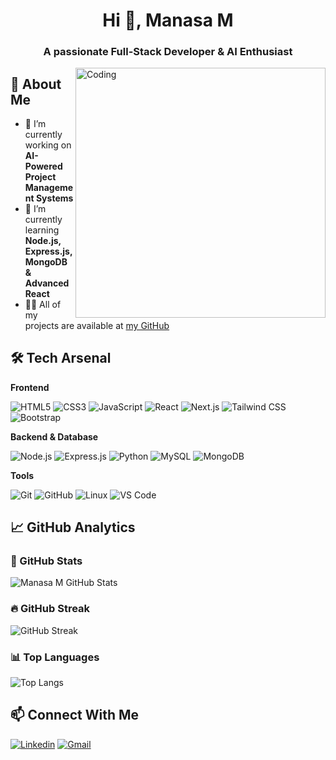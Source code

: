 <h1 align="center">Hi 👋, Manasa M</h1>
<h3 align="center">A passionate Full-Stack Developer & AI Enthusiast</h3>

<img align="right" alt="Coding" width="400" src="https://media.giphy.com/media/qgQUggAC3Pfv687qPC/giphy.gif">

## 🚀 About Me

- 🔭 I’m currently working on **AI-Powered Project Management Systems**
- 🌱 I’m currently learning **Node.js, Express.js, MongoDB & Advanced React**
- 👨‍💻 All of my projects are available at [my GitHub](https://github.com/ManasaM-2203)


## 🛠️ Tech Arsenal

**Frontend**

<p align="left">
  <img src="https://img.shields.io/badge/HTML5-E34F26?style=for-the-badge&logo=html5&logoColor=white" alt="HTML5"/>
  <img src="https://img.shields.io/badge/CSS3-1572B6?style=for-the-badge&logo=css3&logoColor=white" alt="CSS3"/>
  <img src="https://img.shields.io/badge/JavaScript-F7DF1E?style=for-the-badge&logo=javascript&logoColor=black" alt="JavaScript"/>
  <img src="https://img.shields.io/badge/React-20232A?style=for-the-badge&logo=react&logoColor=61DAFB" alt="React"/>
  <img src="https://img.shields.io/badge/Next.js-000000?style=for-the-badge&logo=next.js&logoColor=white" alt="Next.js"/>
  <img src="https://img.shields.io/badge/Tailwind%20CSS-38B2AC?style=for-the-badge&logo=tailwind-css&logoColor=white" alt="Tailwind CSS"/>
  <img src="https://img.shields.io/badge/Bootstrap-7952B3?style=for-the-badge&logo=bootstrap&logoColor=white" alt="Bootstrap"/>
</p>


**Backend & Database**

<p align="left">
  <img src="https://img.shields.io/badge/Node.js-339933?style=for-the-badge&logo=nodedotjs&logoColor=white" alt="Node.js"/>
  <img src="https://img.shields.io/badge/Express.js-000000?style=for-the-badge&logo=express&logoColor=white" alt="Express.js"/>
  <img src="https://img.shields.io/badge/Python-3776AB?style=for-the-badge&logo=python&logoColor=white" alt="Python"/>
  <img src="https://img.shields.io/badge/MySQL-4479A1?style=for-the-badge&logo=mysql&logoColor=white" alt="MySQL"/>
  <img src="https://img.shields.io/badge/MongoDB-47A248?style=for-the-badge&logo=mongodb&logoColor=white" alt="MongoDB"/>
</p>


**Tools**

<p align="left">
  <img src="https://img.shields.io/badge/Git-F05032?style=for-the-badge&logo=git&logoColor=white" alt="Git"/>
  <img src="https://img.shields.io/badge/GitHub-181717?style=for-the-badge&logo=github&logoColor=white" alt="GitHub"/>
  <img src="https://img.shields.io/badge/Linux-FCC624?style=for-the-badge&logo=linux&logoColor=black" alt="Linux"/>
  <img src="https://img.shields.io/badge/VS%20Code-007ACC?style=for-the-badge&logo=visual-studio-code&logoColor=white" alt="VS Code"/>
</p>


## 📈 GitHub Analytics

### 🧠 GitHub Stats
![Manasa M GitHub Stats](https://github-readme-stats.vercel.app/api?username=ManasaM-2203&show_icons=true&theme=radical)

### 🔥 GitHub Streak
![GitHub Streak](https://streak-stats.demolab.com/?user=ManasaM-2203&theme=radical)

### 📊 Top Languages
![Top Langs](https://github-readme-stats.vercel.app/api/top-langs/?username=ManasaM-2203&layout=compact&theme=radical)


## 📫 Connect With Me  

[![Linkedin](https://img.shields.io/badge/LinkedIn-blue?style=flat&logo=linkedin&logoColor=white)](https://www.linkedin.com/in/manasa-m-80a2682a1/)
[![Gmail](https://img.shields.io/badge/Gmail-D14836?style=flat&logo=gmail&logoColor=white)](manasa12.m5@gmail.com)
